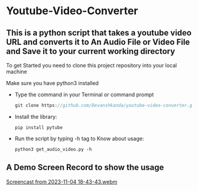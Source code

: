 # Youtube-Video-Converter

## This is a python script that takes a youtube video URL and converts it to An Audio File or Video File and Save it to your current working directory

To get Started you need to clone this project repository into your local machine

Make sure you have python3 installed

*   Type the command in your Terminal or command prompt

    ```c++
    git clone https://github.com/Devanshkanda/youtube-video-converter.git
    ```

*   Install the library:

    ```
    pip install pytube
    ```
    
*   Run the script by typing -h tag to Know about usage:

    ```
    python3 get_audio_video.py -h
    ```


## A Demo Screen Record to show the usage


[Screencast from 2023-11-04 18-43-43.webm](https://github.com/Devanshkanda/youtube-video-converter/assets/101200047/b99a7de3-e7d2-4c6a-8b50-289bbd3852c4)
